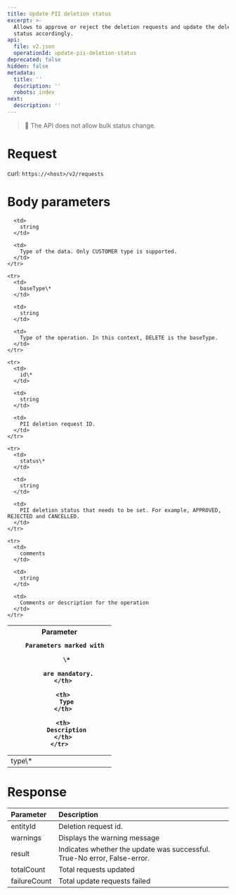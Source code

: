 ```yaml
---
title: Update PII deletion status
excerpt: >-
  Allows to approve or reject the deletion requests and update the deletion
  status accordingly.
api:
  file: v2.json
  operationId: update-pii-deletion-status
deprecated: false
hidden: false
metadata:
  title: ''
  description: ''
  robots: index
next:
  description: ''
---
```

> 📘 The API does not allow bulk status change.

# Request

curl: `https://<host>/v2/requests`

# Body parameters

<Table>
  <thead>
    <tr>
      <th>
        Parameter




        Parameters marked with 

        \*

         are mandatory.
      </th>

      <th>
        Type
      </th>

      <th>
        Description
      </th>
    </tr>
  </thead>

  <tbody>
    <tr>
      <td>
        type\*
      </td>

      <td>
        string
      </td>

      <td>
        Type of the data. Only CUSTOMER type is supported.
      </td>
    </tr>

    <tr>
      <td>
        baseType\*
      </td>

      <td>
        string
      </td>

      <td>
        Type of the operation. In this context, DELETE is the baseType.
      </td>
    </tr>

    <tr>
      <td>
        id\*
      </td>

      <td>
        string
      </td>

      <td>
        PII deletion request ID.
      </td>
    </tr>

    <tr>
      <td>
        status\*
      </td>

      <td>
        string
      </td>

      <td>
        PII deletion status that needs to be set. For example, APPROVED, REJECTED and CANCELLED.
      </td>
    </tr>

    <tr>
      <td>
        comments
      </td>

      <td>
        string
      </td>

      <td>
        Comments or description for the operation
      </td>
    </tr>
  </tbody>
</Table>

# Response

| Parameter    | Description                                                              |
| :----------- | :----------------------------------------------------------------------- |
| entityId     | Deletion request id.                                                     |
| warnings     | Displays the warning message                                             |
| result       | Indicates whether the update was successful. True-No error, False-error. |
| totalCount   | Total requests updated                                                   |
| failureCount | Total update requests failed                                             |
